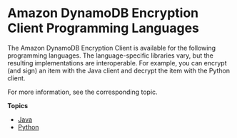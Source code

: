 # Amazon DynamoDB Encryption Client Programming Languages<a name="programming-languages"></a>

The Amazon DynamoDB Encryption Client is available for the following programming languages\. The language\-specific libraries vary, but the resulting implementations are interoperable\. For example, you can encrypt \(and sign\) an item with the Java client and decrypt the item with the Python client\.

For more information, see the corresponding topic\.

**Topics**
+ [Java](java.md)
+ [Python](python.md)